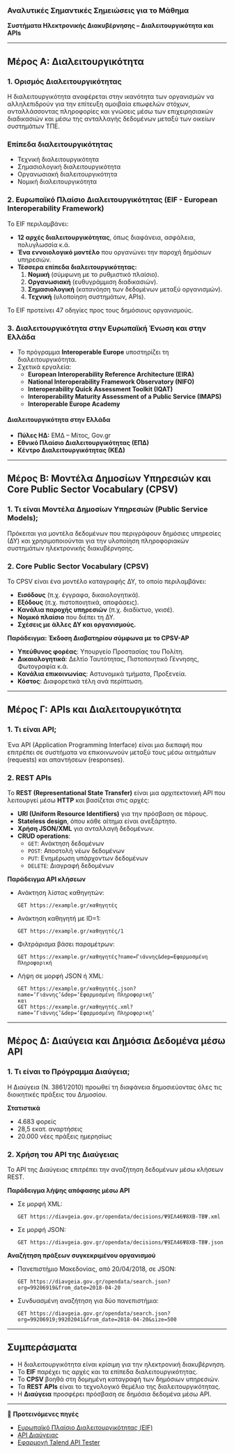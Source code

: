 ### Αναλυτικές Σημαντικές Σημειώσεις για το Μάθημα  
**Συστήματα Ηλεκτρονικής Διακυβέρνησης – Διαλειτουργικότητα και APIs**  

---

## **Μέρος Α: Διαλειτουργικότητα**  

### **1. Ορισμός Διαλειτουργικότητας**  
Η διαλειτουργικότητα αναφέρεται στην ικανότητα των οργανισμών να αλληλεπιδρούν για την επίτευξη αμοιβαία επωφελών στόχων, ανταλλάσσοντας πληροφορίες και γνώσεις μέσω των επιχειρησιακών διαδικασιών και μέσω της ανταλλαγής δεδομένων μεταξύ των οικείων συστημάτων ΤΠΕ.

### Επίπεδα διαλειτουργικότητας

- Τεχνική διαλειτουργικότητα   
- Σημασιολογική διαλειτουργικότητα   
- Οργανωσιακή διαλειτουργικότητα   
- Νομική διαλειτουργικότητα   

### **2. Ευρωπαϊκό Πλαίσιο Διαλειτουργικότητας (EIF - European Interoperability Framework)**  
Το EIF περιλαμβάνει:  
- **12 αρχές διαλειτουργικότητας**, όπως διαφάνεια, ασφάλεια, πολυγλωσσία κ.ά.  
- **Ένα εννοιολογικό μοντέλο** που οργανώνει την παροχή δημόσιων υπηρεσιών.  
- **Τέσσερα επίπεδα διαλειτουργικότητας:**  
  1. **Νομική** (σύμφωνη με το ρυθμιστικό πλαίσιο).  
  2. **Οργανωσιακή** (ευθυγράμμιση διαδικασιών).  
  3. **Σημασιολογική** (κατανόηση των δεδομένων μεταξύ οργανισμών).  
  4. **Τεχνική** (υλοποίηση συστημάτων, APIs).  

Το EIF προτείνει 47 οδηγίες προς τους δημόσιους οργανισμούς.  

### **3. Διαλειτουργικότητα στην Ευρωπαϊκή Ένωση και στην Ελλάδα**  
- Το πρόγραμμα **Interoperable Europe** υποστηρίζει τη διαλειτουργικότητα.  
- Σχετικά εργαλεία:  
  - **European Interoperability Reference Architecture (EIRA)**  
  - **National Interoperability Framework Observatory (NIFO)**  
  - **Interoperability Quick Assessment Toolkit (IQAT)**  
  - **Interoperability Maturity Assessment of a Public Service (IMAPS)**  
  - **Interoperable Europe Academy**  

#### **Διαλειτουργικότητα στην Ελλάδα**  
- **Πύλες ΗΔ:** ΕΜΔ – Μίτος, Gov.gr  
- **Εθνικό Πλαίσιο Διαλειτουργικότητας (ΕΠΔ)**  
- **Κέντρο Διαλειτουργικότητας (ΚΕΔ)**  

---

## **Μέρος Β: Μοντέλα Δημοσίων Υπηρεσιών και Core Public Sector Vocabulary (CPSV)**  

### **1. Τι είναι Μοντέλα Δημοσίων Υπηρεσιών (Public Service Models);**  
Πρόκειται για μοντέλα δεδομένων που περιγράφουν δημόσιες υπηρεσίες (ΔΥ) και χρησιμοποιούνται για την υλοποίηση πληροφοριακών συστημάτων ηλεκτρονικής διακυβέρνησης.  

### **2. Core Public Sector Vocabulary (CPSV)**  
Το CPSV είναι ένα μοντέλο καταγραφής ΔΥ, το οποίο περιλαμβάνει:  
- **Εισόδους** (π.χ. έγγραφα, δικαιολογητικά).  
- **Εξόδους** (π.χ. πιστοποιητικά, αποφάσεις).  
- **Κανάλια παροχής υπηρεσιών** (π.χ. διαδίκτυο, γκισέ).  
- **Νομικό πλαίσιο** που διέπει τη ΔΥ.  
- **Σχέσεις με άλλες ΔΥ και οργανισμούς.**  

**Παράδειγμα: Έκδοση Διαβατηρίου σύμφωνα με το CPSV-AP**  
- **Υπεύθυνος φορέας**: Υπουργείο Προστασίας του Πολίτη.  
- **Δικαιολογητικά**: Δελτίο Ταυτότητας, Πιστοποιητικό Γέννησης, Φωτογραφία κ.ά.  
- **Κανάλια επικοινωνίας**: Αστυνομικά τμήματα, Προξενεία.  
- **Κόστος**: Διαφορετικά τέλη ανά περίπτωση.  

---

## **Μέρος Γ: APIs και Διαλειτουργικότητα**  

### **1. Τι είναι API;**  
Ένα API (Application Programming Interface) είναι μια διεπαφή που επιτρέπει σε συστήματα να επικοινωνούν μεταξύ τους μέσω αιτημάτων (requests) και απαντήσεων (responses).  

### **2. REST APIs**  
Το **REST (Representational State Transfer)** είναι μια αρχιτεκτονική API που λειτουργεί μέσω **HTTP** και βασίζεται στις αρχές:  
- **URI (Uniform Resource Identifiers)** για την πρόσβαση σε πόρους.  
- **Stateless design**, όπου κάθε αίτημα είναι ανεξάρτητο.  
- **Χρήση JSON/XML** για ανταλλαγή δεδομένων.  
- **CRUD operations**:  
  - `GET`: Ανάκτηση δεδομένων  
  - `POST`: Αποστολή νέων δεδομένων  
  - `PUT`: Ενημέρωση υπάρχοντων δεδομένων  
  - `DELETE`: Διαγραφή δεδομένων  

**Παράδειγμα API κλήσεων**  
- Ανάκτηση λίστας καθηγητών:  
  ```plaintext
  GET https://example.gr/καθηγητές
  ```  
- Ανάκτηση καθηγητή με ID=1:  
  ```plaintext
  GET https://example.gr/καθηγητές/1
  ```  
- Φιλτράρισμα βάσει παραμέτρων:  
  ```plaintext
  GET https://example.gr/καθηγητές?name=Γιάννης&dep=Εφαρμοσμένη Πληροφορική
  ```  
- Λήψη σε μορφή JSON ή XML:   
  ```
  GET https://example.gr/καθηγητές.json?name=‘Γιάννης’&dep=‘Εφαρμοσμένη Πληροφορική’
  και
  GET https://example.gr/καθηγητές.xml?name=‘Γιάννης’&dep=‘Εφαρμοσμένη Πληροφορική’
  ```   

---

## **Μέρος Δ: Διαύγεια και Δημόσια Δεδομένα μέσω API**  

### **1. Τι είναι το Πρόγραμμα Διαύγεια;**  
Η Διαύγεια (Ν. 3861/2010) προωθεί τη διαφάνεια δημοσιεύοντας όλες τις διοικητικές πράξεις του Δημοσίου.  

**Στατιστικά**  
- 4.683 φορείς  
- 28,5 εκατ. αναρτήσεις  
- 20.000 νέες πράξεις ημερησίως  

### **2. Χρήση του API της Διαύγειας**  
Το API της Διαύγειας επιτρέπει την αναζήτηση δεδομένων μέσω κλήσεων REST.  

**Παράδειγμα λήψης απόφασης μέσω API**  
- Σε μορφή XML:  
  ```plaintext
  GET https://diavgeia.gov.gr/opendata/decisions/Ψ9ΣΛ46Ψ8ΧΒ-ΤΒΨ.xml
  ```  
- Σε μορφή JSON:  
  ```plaintext
  GET https://diavgeia.gov.gr/opendata/decisions/Ψ9ΣΛ46Ψ8ΧΒ-ΤΒΨ.json
  ```  

**Αναζήτηση πράξεων συγκεκριμένου οργανισμού**  
- Πανεπιστήμιο Μακεδονίας, από 20/04/2018, σε JSON:  
  ```plaintext
  GET https://diavgeia.gov.gr/opendata/search.json?org=99206919&from_date=2018-04-20
  ```  
- Συνδυασμένη αναζήτηση για δύο πανεπιστήμια:  
  ```plaintext
  GET https://diavgeia.gov.gr/opendata/search.json?org=99206919;99202041&from_date=2018-04-20&size=500
  ```  

---

## **Συμπεράσματα**  
- Η διαλειτουργικότητα είναι κρίσιμη για την ηλεκτρονική διακυβέρνηση.  
- Το **EIF** παρέχει τις αρχές και τα επίπεδα διαλειτουργικότητας.  
- Το **CPSV** βοηθά στη δομημένη καταγραφή των δημόσιων υπηρεσιών.  
- Τα **REST APIs** είναι το τεχνολογικό θεμέλιο της διαλειτουργικότητας.  
- Η **Διαύγεια** προσφέρει πρόσβαση σε δημόσια δεδομένα μέσω API.  

---

📌 **Προτεινόμενες πηγές**  
- [Ευρωπαϊκό Πλαίσιο Διαλειτουργικότητας (EIF)](https://ec.europa.eu/isa2/sites/isa/files/eif_brochure_final.pdf)  
- [API Διαύγειας](https://diavgeia.gov.gr/api/help)  
- [Εφαρμογή Talend API Tester](https://chromewebstore.google.com/detail/talend-api-tester-free-ed/aejoelaoggembcahagimdiliamlcdmfm)
